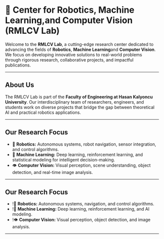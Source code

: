 # 🤖 Center for  Robotics, Machine Learning,and Computer Vision (RMLCV Lab)

Welcome to the **RMLCV Lab**, a cutting-edge research center dedicated to advancing the fields of  **Robotics**, **Machine Learning**and **Computer Vision**. We focus on developing innovative solutions to real-world problems through rigorous research, collaborative projects, and impactful publications.

---

## About Us

The RMLCV Lab is part of the **Faculty of Engineering at Hasan Kalyoncu University**. Our interdisciplinary team of researchers, engineers, and students work on diverse projects that bridge the gap between theoretical AI and practical robotics applications.

---

## Our Research Focus

- 🤖 **Robotics:** Autonomous systems, robot navigation, sensor integration, and control algorithms.
- 🧠 **Machine Learning:** Deep learning, reinforcement learning, and statistical modeling for intelligent decision-making.
- 👁️ **Computer Vision:** Visual perception, scene understanding, object detection, and real-time image analysis.

---


## Our Research Focus

- !🤖 **Robotics:** Autonomous systems, navigation, and control algorithms.
- !🧠 **Machine Learning:** Deep learning, reinforcement learning, and AI modeling.
- !👁️ **Computer Vision:** Visual perception, object detection, and image analysis.


---


